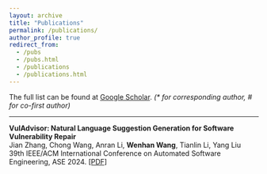 ```yaml
---
layout: archive
title: "Publications"
permalink: /publications/
author_profile: true
redirect_from: 
  - /pubs
  - /pubs.html
  - /publications
  - /publications.html
---
```


The full list can be found at <a href="https://scholar.google.com/citations?user=wOFP-oUAAAAJ&hl">Google Scholar</a>. <i>(* for corresponding author, # for co-first author)</i>

---
 **VulAdvisor: Natural Language Suggestion Generation for Software Vulnerability Repair**  
   Jian Zhang, Chong Wang, Anran Li, **Wenhan Wang**, Tianlin Li, Yang Liu  
   39th IEEE/ACM International Conference on Automated Software Engineering, ASE 2024. [\[PDF\]](http://zhangj111.github.io/files/ASE24_VulAdvisor.pdf)
